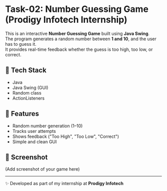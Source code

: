 # Task-02: Number Guessing Game (Prodigy Infotech Internship)

This is an interactive **Number Guessing Game** built using **Java Swing**.  
The program generates a random number between **1 and 10**, and the user has to guess it.  
It provides real-time feedback whether the guess is too high, too low, or correct.

## 🔹 Tech Stack
- Java
- Java Swing (GUI)
- Random class
- ActionListeners

## 🔹 Features
- Random number generation (1–10)
- Tracks user attempts
- Shows feedback ("Too High", "Too Low", "Correct")
- Simple and clean GUI

## 📸 Screenshot
(Add screenshot of your game here)

---

✨ Developed as part of my internship at **Prodigy Infotech**
